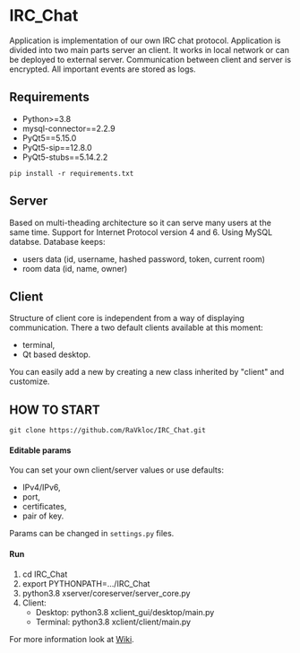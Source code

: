 # IRC_Chat
Application is implementation of our own IRC chat protocol. Application is divided into two main parts server an client. It works in local network or can be deployed to external server.
Communication between client and server is encrypted. All important events are stored as logs.


## Requirements
- Python>=3.8
- mysql-connector==2.2.9
- PyQt5==5.15.0
- PyQt5-sip==12.8.0
- PyQt5-stubs==5.14.2.2

`pip install -r requirements.txt`


## Server
Based on multi-theading architecture so it can serve many users at the same time.
Support for Internet Protocol version 4 and 6. Using MySQL databse.
Database keeps:
- users data (id, username, hashed password, token, current room)
- room data (id, name, owner) 


## Client
Structure of client core is independent from a way of displaying communication. 
There a two default clients available at this moment:
- terminal,
- Qt based desktop.

You can easily add a new by creating a new class inherited by "client" and customize.

## HOW TO START
`git clone https://github.com/RaVkloc/IRC_Chat.git`

#### Editable params
You can set your own client/server values or use defaults:
- IPv4/IPv6,
- port,
- certificates,
- pair of key.

Params can be changed in `settings.py` files.

#### Run
1. cd IRC_Chat
2. export PYTHONPATH=.../IRC_Chat
3. python3.8 xserver/coreserver/server_core.py
4. Client:
   - Desktop: python3.8  xclient_gui/desktop/main.py 
   - Terminal: python3.8 xclient/client/main.py
 
 
 For more information look at [Wiki](https://github.com/RaVkloc/IRC_Chat/wiki).
